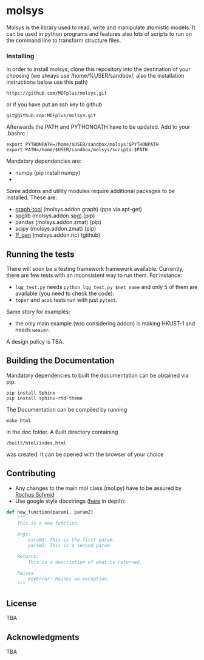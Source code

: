 # molsys

Molsys is the library used to read, write and manipulate atomistic models.
It can be used in python programs and features also lots of scripts to run on the command line to transform structure files.


### Installing

In order to install molsys, clone this repository into the destination of your choosing (we always use /home/%USER/sandbox/, also the installation instructions below use this path)

```
https://github.com/MOFplus/molsys.git
```
or if you have put an ssh key to github
```
git@github.com:MOFplus/molsys.git
```

Afterwards the PATH and PYTHONOATH have to be updated. Add to your .bashrc :
```
export PYTHONPATH=/home/$USER/sandbox/molsys:$PYTHONPATH
export PATH=/home/$USER/sandbox/molsys/scripts:$PATH
```

Mandatory dependencies are:

* numpy (pip install numpy)
* 

Some addons and utility modules require additional packages to be installed. These are:

* [graph-tool](https://git.skewed.de/count0/graph-tool/wikis/installation-instructions#installation-via-package-managers) (molsys.addon.graph) (ppa via apt-get)
* spglib (molsys.addon.spg) (pip)
* pandas (molsys.addon.zmat) (pip)
* scipy (molsys.addon.zmat) (pip)
* [ff_gen](https://github.com/MOFplus/ff_gen) (molsys.addon.ric) (github)

## Running the tests

There will soon be a testing framework framework available.
Currently, there are few tests with an inconsistent way to run them. For instance:
- `lqg_test.py` needs `python lqg_test.py $net_name` and only 5 of them are available (you need to check the code). 
- `toper` and `acab` tests run with just `pytest`.

Same story for examples:
- the only main example (w/o considering addon) is making HKUST-1 and needs `weaver`.

A design policy is TBA.

## Building the Documentation

Mandatory dependencies to built the documentation can be obtained via pip:
```
pip install Sphinx
pip install sphinx-rtd-theme
```
The Documentation can be compiled by running
```
make html
```
in the doc folder.
A Built directory containing
```
/built/html/index.html
```
was created. It can be opened with the browser of your choice

## Contributing

* Any changes to the main mol class (mol.py) have to be assured by [Rochus Schmid](https://github.com/rochusschmid)
* Use google style docstrings ([here](https://github.com/google/styleguide/blob/gh-pages/pyguide.md#38-comments-and-docstrings) in depth):
```python
def new_function(param1, param2)
	"""
	This is a new function.

	Args:
		param1: This is the first param.
		param2: This is a second param.

	Returns:
		This is a description of what is returned.

	Raises:
		KeyError: Raises an exception.
	"""
```

## License

TBA

## Acknowledgments

TBA
